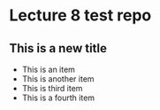 # Lecture 8 test repo

## This is a new title

 - This is an item
 - This is another item
 - This is third item
 - This is a fourth item
